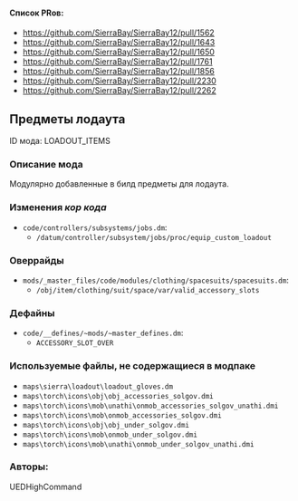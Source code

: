 
#### Список PRов:

- https://github.com/SierraBay/SierraBay12/pull/1562
- https://github.com/SierraBay/SierraBay12/pull/1643
- https://github.com/SierraBay/SierraBay12/pull/1650
- https://github.com/SierraBay/SierraBay12/pull/1761
- https://github.com/SierraBay/SierraBay12/pull/1856
- https://github.com/SierraBay/SierraBay12/pull/2230
- https://github.com/SierraBay/SierraBay12/pull/2262
<!--
  Ссылки на PRы, связанные с модом:
  - Создание
  - Большие изменения
-->

<!-- Название мода. Не важно на русском или на английском. -->
## Предметы лодаута

ID мода: LOADOUT_ITEMS
<!--
  Название модпака прописными буквами, СОЕДИНЁННЫМИ_ПОДЧЁРКИВАНИЕМ,
  которое ты будешь использовать для обозначения файлов.
-->

### Описание мода

Модулярно добавленные в билд предметы для лодаута.
<!--
  Что он делает, что добавляет: что, куда, зачем и почему - всё здесь.
  А также любая полезная информация.
-->

### Изменения *кор кода*

- `code/controllers/subsystems/jobs.dm`:
  - `/datum/controller/subsystem/jobs/proc/equip_custom_loadout`
<!--
  Если вы редактировали какие-либо процедуры или переменные в кор коде,
  они должны быть указаны здесь.
  Нужно указать и файл, и процедуры/переменные.

  Изменений нет - напиши "Отсутствуют"
-->

### Оверрайды

- `mods/_master_files/code/modules/clothing/spacesuits/spacesuits.dm`:
  - `/obj/item/clothing/suit/space/var/valid_accessory_slots`
<!--
  Если ты добавлял новый модульный оверрайд, его нужно указать здесь.
  Здесь указываются оверрайды в твоём моде и папке `_master_files`

  Изменений нет - напиши "Отсутствуют"
-->

### Дефайны

- `code/__defines/~mods/~master_defines.dm`:
  - `ACCESSORY_SLOT_OVER`
<!--
  Если требовалось добавить какие-либо дефайны, укажи файлы,
  в которые ты их добавил, а также перечисли имена.
  И то же самое, если ты используешь дефайны, определённые другим модом.

  Не используешь - напиши "Отсутствуют"
-->

### Используемые файлы, не содержащиеся в модпаке

- `maps\sierra\loadout\loadout_gloves.dm`
- `maps\torch\icons\obj\obj_accessories_solgov.dmi`
- `maps\torch\icons\mob\unathi\onmob_accessories_solgov_unathi.dmi`
- `maps\torch\icons\mob\onmob_accessories_solgov.dmi`
- `maps\torch\icons\obj\obj_under_solgov.dmi`
- `maps\torch\icons\mob\onmob_under_solgov.dmi`
- `maps\torch\icons\mob\unathi\onmob_under_solgov_unathi.dmi`

<!--
  Будь то немодульный файл или модульный файл, который не содержится в папке,
  принадлежащей этому конкретному моду, он должен быть упомянут здесь.
  Хорошими примерами являются иконки или звуки, которые используются одновременно
  несколькими модулями, или что-либо подобное.
-->

### Авторы:

UEDHighCommand
<!--
  Здесь находится твой никнейм
  Если работал совместно - никнеймы тех, кто помогал.
  В случае порта чего-либо должна быть ссылка на источник.
-->
